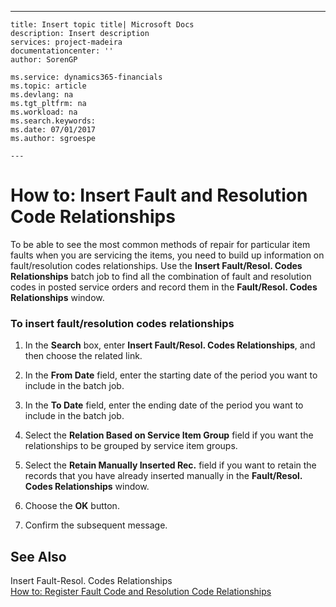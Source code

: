 ---
    title: Insert topic title| Microsoft Docs
    description: Insert description
    services: project-madeira
    documentationcenter: ''
    author: SorenGP

    ms.service: dynamics365-financials
    ms.topic: article
    ms.devlang: na
    ms.tgt_pltfrm: na
    ms.workload: na
    ms.search.keywords:
    ms.date: 07/01/2017
    ms.author: sgroespe

    ---
# How to: Insert Fault and Resolution Code Relationships
To be able to see the most common methods of repair for particular item faults when you are servicing the items, you need to build up information on fault\/resolution codes relationships. Use the **Insert Fault\/Resol. Codes Relationships** batch job to find all the combination of fault and resolution codes in posted service orders and record them in the **Fault\/Resol. Codes Relationships** window.  
  
### To insert fault\/resolution codes relationships  
  
1.  In the **Search** box, enter **Insert Fault\/Resol. Codes Relationships**, and then choose the related link.  
  
2.  In the **From Date** field, enter the starting date of the period you want to include in the batch job.  
  
3.  In the **To Date** field, enter the ending date of the period you want to include in the batch job.  
  
4.  Select the **Relation Based on Service Item Group** field if you want the relationships to be grouped by service item groups.  
  
5.  Select the **Retain Manually Inserted Rec.** field if you want to retain the records that you have already inserted manually in the **Fault\/Resol. Codes Relationships** window.  
  
6.  Choose the **OK** button.  
  
7.  Confirm the subsequent message.  
  
## See Also  
 Insert Fault-Resol. Codes Relationships   
 [How to: Register Fault Code and Resolution Code Relationships](../how-to-register-fault-code-and-resolution-code-relationships.md)